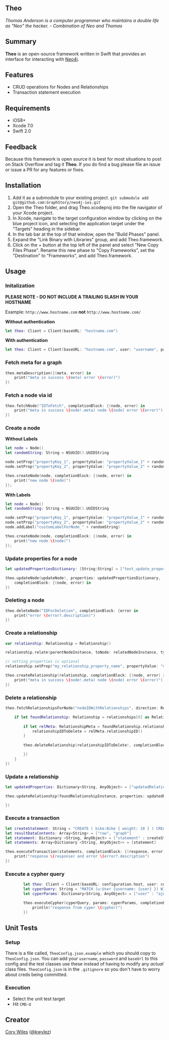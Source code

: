 ## Theo
*Thomas Anderson is a computer programmer who maintains a double life as "Neo" the hacker. - Combination of Neo and Thomas*

## Summary

**Theo** is an open-source framework written in Swift that provides an interface for interacting with [Neo4j](http://neo4j.com/).

## Features

* CRUD operations for Nodes and Relationships
* Transaction statement execution

## Requirements

* iOS8+
* Xcode 7.0
* Swift 2.0

## Feedback

Because this framework is open source it is best for most situations to post on Stack Overflow and tag it **Theo**. If you do 
find a bug please file an issue or issue a PR for any features or fixes.

## Installation

  1. Add it as a submodule to your existing project. `git submodule add git@github.com:GraphStory/neo4j-ios.git`
  2. Open the Theo folder, and drag Theo.xcodeproj into the file navigator of your Xcode project.
  3. In Xcode, navigate to the target configuration window by clicking on the blue project icon, and selecting the application target under the "Targets" heading in the sidebar.
  4. In the tab bar at the top of that window, open the "Build Phases" panel.
  5. Expand the "Link Binary with Libraries" group, and add Theo.framework.
  6. Click on the + button at the top left of the panel and select "New Copy Files Phase". Rename this new phase to "Copy Frameworks", set the "Destination" to "Frameworks", and add Theo.framework.

## Usage

### Initalization

**PLEASE NOTE - DO NOT INCLUDE A TRAILING SLASH IN YOUR HOSTNAME**

Example: `http://www.hostname.com` **not** `http://www.hostname.com/`

**Without authentication**

```Swift
let theo: Client = Client(baseURL: "hostname.com")
```

**With authentication**

```Swift
let theo: Client = Client(baseURL: "hostname.com", user: "username", pass: "password")
```

### Fetch meta for a graph

```Swift
theo.metaDescription({(meta, error) in
    print("meta in success \(meta) error \(error)")
})
```

### Fetch a node via id

```Swift
theo.fetchNode("IDToFetch", completionBlock: {(node, error) in    
    print("meta in success \(node!.meta) node \(node) error \(error)")
})
```

### Create a node

**Without Labels**

```Swift
let node = Node()
let randomString: String = NSUUID().UUIDString

node.setProp("propertyKey_1", propertyValue: "propertyValue_1" + randomString)
node.setProp("propertyKey_2", propertyValue: "propertyValue_2" + randomString)

theo.createNode(node, completionBlock: {(node, error) in
    print("new node \(node)")
});
```

**With Labels**

```Swift
let node = Node()
let randomString: String = NSUUID().UUIDString

node.setProp("propertyKey_1", propertyValue: "propertyValue_1" + randomString)
node.setProp("propertyKey_2", propertyValue: "propertyValue_2" + randomString)
node.addLabel("customLabelForNode_" + randomString)

theo.createNode(node, completionBlock: {(node, error) in
    print("new node \(node)")
});
```

### Update properties for a node

```Swift
let updatedPropertiesDictionary: [String:String] = ["test_update_property_label_1": "test_update_property_lable_2"]

theo.updateNode(updateNode!, properties: updatedPropertiesDictionary,
    completionBlock: {(node, error) in
})
```

### Deleting a node

```Swift
theo.deleteNode("IDForDeletion", completionBlock: {error in
    print("error \(error?.description)")
})
```

### Create a relationship

```Swift
var relationship: Relationship = Relationship()

relationship.relate(parentNodeInstance, toNode: relatedNodeInstance, type: RelationshipType.KNOWS)

// setting properties is optional
relationship.setProp("my_relationship_property_name", propertyValue: "my_relationship_property_value")

theo.createRelationship(relationship, completionBlock: {(node, error) in
    print("meta in success \(node!.meta) node \(node) error \(error)")
})
```

### Delete a relationship

```Swift
theo.fetchRelationshipsForNode("nodeIDWithRelationships", direction: RelationshipDirection.ALL, types: nil, completionBlock: {(relationships, error) in

    if let foundRelationship: Relationship = relationships[0] as Relationship! {
        
        if let relMeta: RelationshipMeta = foundRelationship.relationshipMeta {
            relationshipIDToDelete = relMeta.relationshipID()
        }
        
        theo.deleteRelationship(relationshipIDToDelete!, completionBlock: {error in

        })
    }
})
```

### Update a relationship

```Swift
let updatedProperties: Dictionary<String, AnyObject> = ["updatedRelationshipProperty" : "updatedRelationshipPropertyValue"]

theo.updateRelationship(foundRelationshipInstance, properties: updatedProperties, completionBlock: {(_, error) in

})

```

### Execute a transaction

```Swift
let createStatement: String = "CREATE ( bike:Bike { weight: 10 } ) CREATE ( frontWheel:Wheel { spokes: 3 } ) CREATE ( backWheel:Wheel { spokes: 32 } ) CREATE p1 = bike -[:HAS { position: 1 } ]-> frontWheel CREATE p2 = bike -[:HAS { position: 2 } ]-> backWheel RETURN bike, p1, p2"        
let resultDataContents: Array<String> = ["row", "graph"]
let statement: Dictionary <String, AnyObject> = ["statement" : createStatement, "resultDataContents" : resultDataContents]
let statements: Array<Dictionary <String, AnyObject>> = [statement]

theo.executeTransaction(statements, completionBlock: {(response, error) in
    print("response \(response) and error \(error?.description")
})
```

### Execute a cypher query

```Swift
        let theo: Client = Client(baseURL: configuration.host, user: configuration.username, pass: configuration.password)
        let cyperQuery: String = "MATCH (u:User {username: {user} }) WITH u MATCH (u)-[:FOLLOWS*0..1]->f WITH DISTINCT f,u MATCH f-[:LASTPOST]-lp-[:NEXTPOST*0..3]-p RETURN p.contentId as contentId, p.title as title, p.tagstr as tagstr, p.timestamp as timestamp, p.url as url, f.username as username, f=u as owner"
        let cyperParams: Dictionary<String, AnyObject> = ["user" : "ajordan"]

        theo.executeCypher(cyperQuery, params: cyperParams, completionBlock: {(cypher, error) in
            println("response from cyper \(cypher)")
        })
```
## Unit Tests

### Setup

There is a file called, `TheoConfig.json.example` which you should copy to `TheoConfig.json`. You can add your `username`, `password` and `baseUrl` to this config and the test classes use these instead of having to modify any *actual* class files. `TheoConfig.json` is in the `.gitignore` so you don't have to worry about creds being committed.

### Execution

* Select the unit test target
* Hit `CMD-U`

## Creator

[Cory Wiles](http://www.corywiles.com/) ([@kwylez](https://twitter.com/kwylez))

